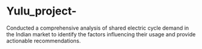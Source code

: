 # Yulu_project-
Conducted a comprehensive analysis of shared electric cycle demand in the Indian market to identify the factors influencing their usage and provide actionable recommendations.
